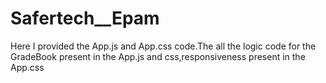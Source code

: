 # Safertech__Epam

Here I provided the App.js and App.css code.The all the logic code for the GradeBook present in the App.js and css,responsiveness present in the App.css
